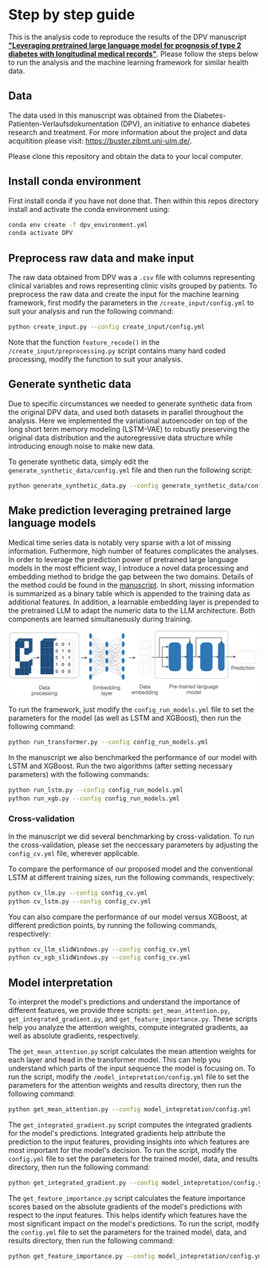 # Step by step guide

This is the analysis code to reproduce the results of the DPV manuscript [**"Leveraging pretrained large language model for prognosis of type 2 diabetes with longitudinal medical records"**](https://www.medrxiv.org/content/10.1101/2025.02.04.24313200v1). Please follow the steps below to run the analysis and the machine learning framework for similar health data. 

## Data
The data used in this manuscript was obtained from the Diabetes-Patienten-Verlaufsdokumentation (DPV), an initiative to enhance diabetes research and treatment. For more information about the project and data acquitition please visit: https://buster.zibmt.uni-ulm.de/.

Please clone this repository and obtain the data to your local computer. 

## Install conda environment
First install conda if you have not done that. Then within this repos directory install and activate the conda environment using:

```sh
conda env create -f dpv_environment.yml
conda activate DPV
```

## Preprocess raw data and make input
The raw data obtained from DPV was a `.csv` file with columns representing clinical variables and rows representing clinic visits grouped by patients. To preprocess the raw data and create the input for the machine learning framework, first modify the parameters in the `/create_input/config.yml` to suit your analysis and run the following command:

```sh
python create_input.py --config create_input/config.yml
```

Note that the function `feature_recode()` in the `/create_input/preprocessing.py` script contains many hard coded processing, modify the function to suit your analysis. 

## Generate synthetic data
Due to specific circumstances we needed to generate synthetic data from the original DPV data, and used both datasets in parallel throughout the analysis. Here we implemented the variational autoencoder on top of the long short term memory modeling (LSTM-VAE) to robustly preserving the original data distribution and the autoregressive data structure while introducing enough noise to make new data. 

To generate synthetic data, simply edit the `generate_synthetic_data/config.yml` file and then run the following script:

```sh
python generate_synthetic_data.py --config generate_synthetic_data/config.yml
```

## Make prediction leveraging pretrained large language models
Medical time series data is notably very sparse with a lot of missing information. Futhermore, high number of features complicates the analyses. In order to leverage the prediction power of pretrained large language models in the most efficient way, I introduce a novel data processing and embedding method to bridge the gap between the two domains. Details of the method could be found in the [manuscript](https://www.medrxiv.org/content/10.1101/2025.02.04.24313200v1). In short, missing information is summarized as a binary table which is appended to the training data as additional features. In addition, a learnable embedding layer is prepended to the pretrained LLM to adapt the numeric data to the LLM architecture. Both components are learned simultaneously during training. 

![The machine learning framework to leverage pretrained LLM for medical timeseries data](workflow.png)

To run the framework, just modify the `config_run_models.yml` file to set the parameters for the model (as well as LSTM and XGBoost), then run the following command:

```sh
python run_transformer.py --config config_run_models.yml
```

In the manuscript we also benchmarked the performance of our model with LSTM and XGBoost. Run the two algorithms (after setting necessary parameters) with the following commands:

```sh
python run_lstm.py --config config_run_models.yml
python run_xgb.py --config config_run_models.yml
```
### Cross-validation
In the manuscript we did several benchmarking by cross-validation. To run the cross-validation, please set the neccessary parameters by adjusting the `config_cv.yml` file, wherever applicable. 

To compare the performance of our proposed model and the conventional LSTM at different training sizes, run the following commands, respectively:

```sh
python cv_llm.py --config config_cv.yml
python cv_lstm.py --config config_cv.yml
```

You can also compare the performance of our model versus XGBoost, at different prediction points, by running the following commands, respectively:

```sh
python cv_llm_slidWindows.py --config config_cv.yml
python cv_xgb_slidWindows.py --config config_cv.yml
```

## Model interpretation

To interpret the model's predictions and understand the importance of different features, we provide three scripts: `get_mean_attention.py`, `get_integrated_gradient.py`, and `get_feature_importance.py`. These scripts help you analyze the attention weights, compute integrated gradients, aa well as absolute gradients, respectively.

The `get_mean_attention.py` script calculates the mean attention weights for each layer and head in the transformer model. This can help you understand which parts of the input sequence the model is focusing on. To run the script, modify the `/model_intepretation/config.yml` file to set the parameters for the attention weights and results directory, then run the following command:

```sh
python get_mean_attention.py --config model_intepretation/config.yml
```

The `get_integrated_gradient.py` script computes the integrated gradients for the model's predictions. Integrated gradients help attribute the prediction to the input features, providing insights into which features are most important for the model's decision. To run the script, modify the `config.yml` file to set the parameters for the trained model, data, and results directory, then run the following command:

```sh
python get_integrated_gradient.py --config model_intepretation/config.yml
```

The `get_feature_importance.py` script calculates the feature importance scores based on the absolute gradients of the model's predictions with respect to the input features. This helps identify which features have the most significant impact on the model's predictions. To run the script, modify the `config.yml` file to set the parameters for the trained model, data, and results directory, then run the following command:

```sh
python get_feature_importance.py --config model_intepretation/config.yml
```